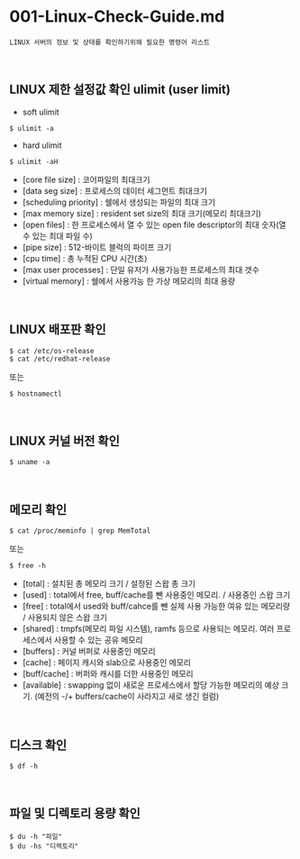 # 001-Linux-Check-Guide.md
~~~
LINUX 서버의 정보 및 상태를 확인하기위해 필요한 명령어 리스트
~~~
<br>

## LINUX 제한 설정값 확인 ulimit (user limit)
- soft ulimit
```shell
$ ulimit -a
```
- hard ulimit
```shell
$ ulimit -aH
```
- [core file size] : 코어파일의 최대크기
- [data seg size] : 프로세스의 데이터 세그먼트 최대크기
- [scheduling priority] : 쉘에서 생성되는 파일의 최대 크기
- [max memory size] : resident set size의 최대 크기(메모리 최대크기)
- [open files] : 한 프로세스에서 열 수 있는 open file descriptor의 최대 숫자(열수 있는 최대 파일 수)
- [pipe size] : 512-바이트 블럭의 파이프 크기
- [cpu time] : 총 누적된 CPU 시간(초)
- [max user processes] : 단일 유저가 사용가능한 프로세스의 최대 갯수
- [virtual memory] : 쉘에서 사용가능 한 가상 메모리의 최대 용량
<br>

## LINUX 배포판 확인
```shell
$ cat /etc/os-release
$ cat /etc/redhat-release
```
또는
```shell
$ hostnamectl 
```
<br>

## LINUX 커널 버전 확인
```shell
$ uname -a
```
<br>

## 메모리 확인
```shell
$ cat /proc/meminfo | grep MemTotal
```
또는
```shell
$ free -h
```
- [total] : 설치된 총 메모리 크기 / 설정된 스왑 총 크기
- [used] : total에서 free, buff/cache를 뺀 사용중인 메모리. / 사용중인 스왑 크기
- [free] : total에서 used와 buff/cahce를 뺀 실제 사용 가능한 여유 있는 메모리량 / 사용되지 않은 스왑 크기
- [shared] : tmpfs(메모리 파일 시스템), ramfs 등으로 사용되는 메모리. 여러 프로세스에서 사용할 수 있는 공유 메모리
- [buffers] : 커널 버퍼로 사용중인 메모리
- [cache] : 페이지 캐시와 slab으로 사용중인 메모리
- [buff/cache] : 버퍼와 캐시를 더한 사용중인 메모리
- [available] : swapping 없이 새로운 프로세스에서 할당 가능한 메모리의 예상 크기. (예전의 -/+ buffers/cache이 사라지고 새로 생긴 컬럼)
<br>

## 디스크 확인 
```shell
$ df -h
```
<br>

## 파일 및 디렉토리 용량 확인
```shell
$ du -h "파일"
$ du -hs "디렉토리" 
```
<br><br>
